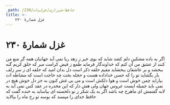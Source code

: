 ```yaml
---
_path: /حافظ-شیرازی/غزلیات/230
title: >-
    غزل شمارهٔ ۲۳۰
---
```

# غزل شمارهٔ ۲۳۰

اگر به باده مشکین دلم کشد شاید
که بوی خیر ز زهد ریا نمی آید
جهانیان همه گر منع من کنند از عشق
من آن کنم که خداوندگار فرماید
طمع ز فیض کرامت مبر که خلق کریم
گنه ببخشد و بر عاشقان ببخشاید
مقیم حلقه ذکر است دل بدان امید
که حلقه ای ز سر زلف یار بگشاید
تو را که حسن خداداده هست و حجله بخت
چه حاجت است که مشاطه ات بیاراید
چمن خوش است و هوا دلکش است و می بی غش
کنون به جز دل خوش هیچ در نمی باید
جمیله ایست عروس جهان ولی هش دار
که این مخدره در عقد کس نمی آید
به لابه گفتمش ای ماهرخ چه باشد اگر
به یک شکر ز تو دلخسته ای بیاساید
به خنده گفت که حافظ خدای را مپسند
که بوسه تو رخ ماه را بیالاید
